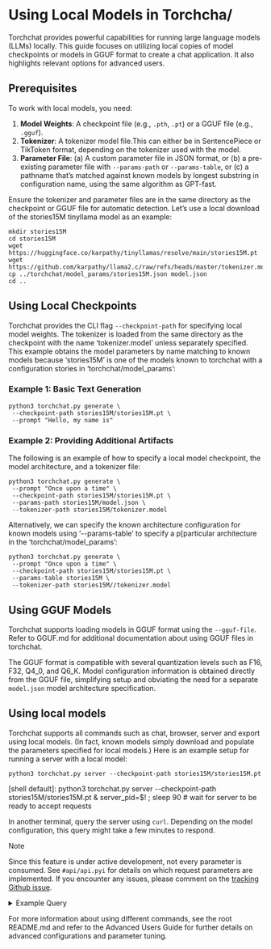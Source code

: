 # Using Local Models in Torchcha/
Torchchat provides powerful capabilities for running large language models (LLMs) locally. This guide focuses on utilizing local copies of 
model checkpoints or models in GGUF format to create a chat application. It also highlights relevant options for advanced users.

## Prerequisites
To work with local models, you need:
1. **Model Weights**: A checkpoint file (e.g., `.pth`, `.pt`) or a GGUF file (e.g., `.gguf`).
2. **Tokenizer**: A tokenizer model file.This can either be in SentencePiece or TikToken format, depending on the tokenizer used with the model.
3. **Parameter File**: (a) A custom parameter file in JSON format, or (b) a pre-existing parameter file with `--params-path`
   or `--params-table`, or (c) a pathname that’s matched against known models by longest substring in configuration name, using the same algorithm as GPT-fast.

Ensure the tokenizer and parameter files are in the same directory as the checkpoint or GGUF file for automatic detection.
Let’s use a local download of the stories15M tinyllama model as an example:

```
mkdir stories15M
cd stories15M
wget https://huggingface.co/karpathy/tinyllamas/resolve/main/stories15M.pt
wget https://github.com/karpathy/llama2.c/raw/refs/heads/master/tokenizer.model
cp ../torchchat/model_params/stories15M.json model.json
cd ..
``` 


## Using Local Checkpoints
Torchchat provides the CLI flag `--checkpoint-path` for specifying local model weights. The tokenizer is 
loaded from the same directory as the checkpoint with the name ‘tokenizer.model’ unless separately specified.  
This example obtains the model parameters by name matching to known models because ‘stories15M’ is one of the 
models known to torchchat with a configuration stories in ‘torchchat/model_params’:


### Example 1: Basic Text Generation


```
python3 torchchat.py generate \
 --checkpoint-path stories15M/stories15M.pt \
 --prompt "Hello, my name is"
```


### Example 2: Providing Additional Artifacts
The following is an example of how to specify a local model checkpoint, the model architecture, and a tokenizer file:
```
python3 torchchat.py generate \
 --prompt "Once upon a time" \
 --checkpoint-path stories15M/stories15M.pt \
 --params-path stories15M/model.json \
 --tokenizer-path stories15M/tokenizer.model
```


Alternatively, we can specify the known architecture configuration for known models using ‘--params-table’ 
to specify a p[particular architecture in the ‘torchchat/model_params’:

```
python3 torchchat.py generate \
 --prompt "Once upon a time" \
 --checkpoint-path stories15M/stories15M.pt \
 --params-table stories15M \
 --tokenizer-path stories15M//tokenizer.model
```


## Using GGUF Models
Torchchat supports loading models in GGUF format using the `--gguf-file`. Refer to GGUF.md for additional 
documentation about using GGUF files in torchchat.

The GGUF format is compatible with several quantization levels such as F16, F32, Q4_0, and Q6_K. Model 
configuration information is obtained directly from the GGUF file, simplifying setup and obviating the 
need for a separate `model.json` model architecture specification.


## Using local models
Torchchat supports all commands such as chat, browser, server and export using local models. (In fact, 
known models simply download and populate the parameters specified for local models.) 
Here is an example setup for running a server with a local model:


[skip default]: begin
```
python3 torchchat.py server --checkpoint-path stories15M/stories15M.pt
```
[skip default]: end


[shell default]: python3 torchchat.py server --checkpoint-path stories15M/stories15M.pt & server_pid=$! ; sleep 90 # wait for server to be ready to accept requests


In another terminal, query the server using `curl`. Depending on the model configuration, this query might take a few minutes to respond.


> [!NOTE]
> Since this feature is under active development, not every parameter is consumed. See `#api/api.pyi` for details on
> which request parameters are implemented. If you encounter any issues, please comment on the [tracking Github issue](https://github.com/pytorch/torchchat/issues/973).


<details>


<summary>Example Query</summary>
Setting `stream` to "true" in the request emits a response in chunks. If `stream` is unset or not "true", then the client will 
await the full response from the server.


**Example: using the server**
A model server used witha local model works like any other torchchat server.  You can test it by sending a request with ‘curl’:
```
curl http://127.0.0.1:5000/v1/chat/completions \
  -H "Content-Type: application/json" \
  -d '{
    "model": "llama3.1",
    "stream": "true",
    "max_tokens": 200,
    "messages": [
      {
        "role": "system",
        "content": "You are a helpful assistant."
      },
      {
        "role": "user",
        "content": "Hello!"
      }
    ]
  }'
```


[shell default]: kill ${server_pid}


</details>


For more information about using different commands, see the root README.md and refer to the Advanced Users Guide for further details on advanced configurations and parameter tuning.


[end default]: end
